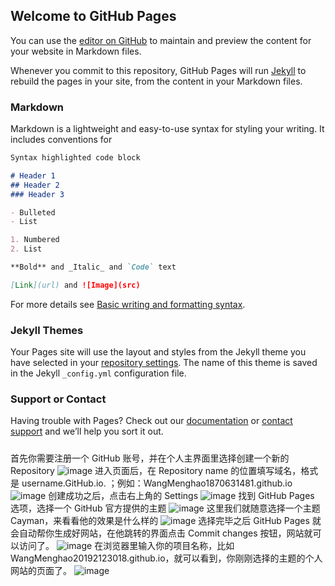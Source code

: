 ## Welcome to GitHub Pages

You can use the [editor on GitHub](https://github.com/WangMenghao1870631481/WangMenghao20192123018.github.io/edit/gh-pages/index.md) to maintain and preview the content for your website in Markdown files.

Whenever you commit to this repository, GitHub Pages will run [Jekyll](https://jekyllrb.com/) to rebuild the pages in your site, from the content in your Markdown files.

### Markdown

Markdown is a lightweight and easy-to-use syntax for styling your writing. It includes conventions for

```markdown
Syntax highlighted code block

# Header 1
## Header 2
### Header 3

- Bulleted
- List

1. Numbered
2. List

**Bold** and _Italic_ and `Code` text

[Link](url) and ![Image](src)
```

For more details see [Basic writing and formatting syntax](https://docs.github.com/en/github/writing-on-github/getting-started-with-writing-and-formatting-on-github/basic-writing-and-formatting-syntax).

### Jekyll Themes

Your Pages site will use the layout and styles from the Jekyll theme you have selected in your [repository settings](https://github.com/WangMenghao1870631481/WangMenghao20192123018.github.io/settings/pages). The name of this theme is saved in the Jekyll `_config.yml` configuration file.

### Support or Contact

Having trouble with Pages? Check out our [documentation](https://docs.github.com/categories/github-pages-basics/) or [contact support](https://support.github.com/contact) and we’ll help you sort it out.
#####
首先你需要注册一个 GitHub 账号，并在个人主界面里选择创建一个新的 Repository
![image](https://user-images.githubusercontent.com/83194177/142753045-3107dbac-8c64-4dc6-ba9c-dfaeeb5cedd0.png)
进入页面后，在 Repository name 的位置填写域名，格式是 username.GitHub.io. ；例如：WangMenghao1870631481.github.io
![image](https://user-images.githubusercontent.com/83194177/142753185-e2d57883-86b6-41c4-80e5-1642a3a53bfd.png)
创建成功之后，点击右上角的 Settings
![image](https://user-images.githubusercontent.com/83194177/142753217-e9e4de49-45da-45c2-a442-70ca0cd14ef4.png)
找到 GitHub Pages 选项，选择一个 GitHub 官方提供的主题
![image](https://user-images.githubusercontent.com/83194177/142753250-e4075b93-9767-484b-9469-2762b11857a9.png)
这里我们就随意选择一个主题 Cayman，来看看他的效果是什么样的
![image](https://user-images.githubusercontent.com/83194177/142753293-44e90d05-5e94-4c1f-bfe3-60553bdbaccc.png)
选择完毕之后 GitHub Pages 就会自动帮你生成好网站，在他跳转的界面点击 Commit changes 按钮，网站就可以访问了。
![image](https://user-images.githubusercontent.com/83194177/142753393-5c18feb5-4a9f-4b02-957c-01c75090124c.png)
在浏览器里输入你的项目名称，比如 WangMenghao20192123018.github.io，就可以看到，你刚刚选择的主题的个人网站的页面了。
![image](https://user-images.githubusercontent.com/83194177/142753519-9e8374c2-9367-4097-8557-708cbfb11260.png)

